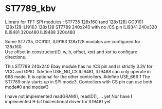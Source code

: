 # ST7789_kbv
Library for TFT SPI modules :
ST7735   128x160 (and 128x128)
GC9101   128x128
ILI9163  128x128
ST7789   240x240 with no /CS pin
ILI9341  240x320
ILI9481  320x480
ILI9488  320x480

Some ST7735, GC9101, ILI9163 128x128 modules are configured for 128x160.   
Use offset in constructor(ID, w, h, offset, xor) and xor to configure directions.

This ST7789 240x240 Ebay module has no /CS pin and is strictly 3.3V for VCC and GPIO.  #define USE_NO_CS
ILI9481, ILI9488 can only operate in 666 mode.   It is optional for the other controllers.   #define USE_666 1
The ST7789 only starts up in SPI mode3.   Controllers with CS pin can use both mode#0 and mode#3

I have not implemented readGRAM(), readID(), ... yet
Nor have I implemented 9-bit bidirectional driver for ILI9481 yet
